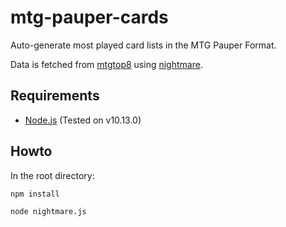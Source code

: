 # mtg-pauper-cards

Auto-generate most played card lists in the MTG Pauper Format.

Data is fetched from [mtgtop8](https://www.mtgtop8.com) using [nightmare](https://github.com/segmentio/nightmare).

## Requirements

* [Node.js](https://nodejs.org/en/)
(Tested on v10.13.0)

## Howto

In the root directory:

```
npm install
```
```
node nightmare.js
```
